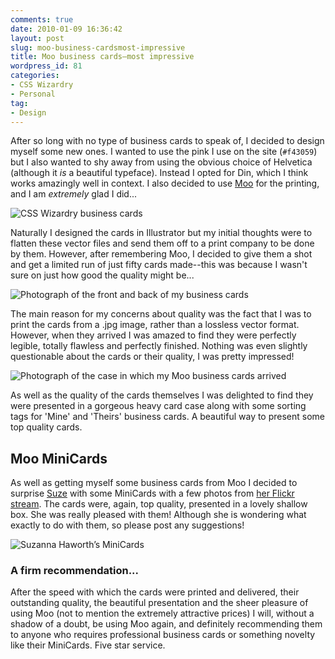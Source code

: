 ```yaml
---
comments: true
date: 2010-01-09 16:36:42
layout: post
slug: moo-business-cardsmost-impressive
title: Moo business cards—most impressive
wordpress_id: 81
categories:
- CSS Wizardry
- Personal
tag:
- Design
---
```


After so long with no type of business cards to speak of, I decided to design myself some new ones. I wanted to use the pink I use on the site (`#f43059`) but I also wanted to shy away from using the obvious choice of Helvetica (although it _is_ a beautiful typeface). Instead I opted for Din, which I think works amazingly well in context. I also decided to use [Moo](http://moo.com/) for the printing, and I am _extremely_ glad I did...





![CSS Wizardry business cards](http://csswizardry.com/wp-content/uploads/2010/01/cards.jpg)



Naturally I designed the cards in Illustrator but my initial thoughts were to flatten these vector files and send them off to a print company to be done by them. However, after remembering Moo, I decided to give them a shot and get a limited run of just fifty cards made--this was because I wasn't sure on just how good the quality might be...



![Photograph of the front and back of my business cards](http://csswizardry.com/wp-content/uploads/2010/01/cards-02.jpg)



The main reason for my concerns about quality was the fact that I was to print the cards from a .jpg image, rather than a lossless vector format. However, when they arrived I was amazed to find they were perfectly legible, totally flawless and perfectly finished. Nothing was even slightly questionable about the cards or their quality, I was pretty impressed!



![Photograph of the case in which my Moo business cards arrived](http://csswizardry.com/wp-content/uploads/2010/01/case.jpg)



As well as the quality of the cards themselves I was delighted to find they were presented in a gorgeous heavy card case along with some sorting tags for 'Mine' and 'Theirs' business cards. A beautiful way to present some top quality cards.





## Moo MiniCards




As well as getting myself some business cards from Moo I decided to surprise [Suze](http://twitter.com/suzehaworth) with some MiniCards with a few photos from [her Flickr stream](http://www.flickr.com/photos/suzannahaworth/). The cards were, again, top quality, presented in a lovely shallow box. She was really pleased with them! Although she is wondering what exactly to do with them, so please post any suggestions!



![Suzanna Haworth’s MiniCards](http://csswizardry.com/wp-content/uploads/2010/01/minicards.jpg)



### A firm recommendation...




After the speed with which the cards were printed and delivered, their outstanding quality, the beautiful presentation and the sheer pleasure of using Moo (not to mention the extremely attractive prices) I will, without a shadow of a doubt, be using Moo again, and definitely recommending them to anyone who requires professional business cards or something novelty like their MiniCards. Five star service.
